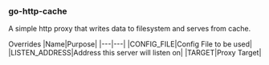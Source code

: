 ### go-http-cache
A simple http proxy that writes data to filesystem and serves from cache.

Overrides
|Name|Purpose|
|---|---|
|CONFIG_FILE|Config File to be used|
|LISTEN_ADDRESS|Address this server will listen on|
|TARGET|Proxy Target|